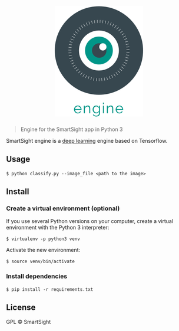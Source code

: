 <h1 align="center">
  <img src="https://github.com/smartsight/smartsight-art/raw/master/logo/variants/engine/logo.png" alt="SmartSight Engine">
</h1>

> Engine for the SmartSight app in Python 3

SmartSight engine is a [deep learning](https://en.wikipedia.org/wiki/Deep_learning) engine based on Tensorflow.

## Usage

```console
$ python classify.py --image_file <path to the image>
```

## Install

### Create a virtual environment (optional)

If you use several Python versions on your computer, create a virtual environment with the Python 3 interpreter:

```console
$ virtualenv -p python3 venv
```

Activate the new environment:

```console
$ source venv/bin/activate
```

### Install dependencies

```console
$ pip install -r requirements.txt
```

## License

GPL © SmartSight
